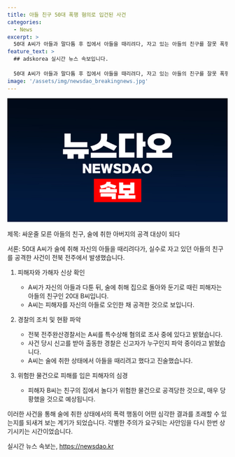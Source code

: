 ```yaml
---
title: 아들 친구 50대 폭행 혐의로 입건된 사건
categories:
  - News
excerpt: >
  50대 A씨가 아들과 말다툼 후 집에서 아들을 때리려다, 자고 있는 아들의 친구를 잘못 폭행한 사건이 전주에서 발생했다. A씨는 아들과 다툰 뒤 둔기를 들고 집에 왔고, 침대에서 자던 아들 친구를 아들로 오해하고 폭행했다. 경찰은 사건의 전말을 조사 중이며, A씨는 술에 취해 아들을 때리려다가 잘못된 피해를 줬다고 진술했다. 사건 당시 주변에 싸움이 일어난 신고를 받아 출동한 경찰은 사건의 경위를 파악 중이다. (150자)
feature_text: >
  ## adskorea 실시간 뉴스 속보입니다.

  50대 A씨가 아들과 말다툼 후 집에서 아들을 때리려다, 자고 있는 아들의 친구를 잘못 폭행한 사건이 전주에서 발생했다. A씨는 아들과 다툰 뒤 둔기를 들고 집에 왔고, 침대에서 자던 아들 친구를 아들로 오해하고 폭행했다. 경찰은 사건의 전말을 조사 중이며, A씨는 술에 취해 아들을 때리려다가 잘못된 피해를 줬다고 진술했다. 사건 당시 주변에 싸움이 일어난 신고를 받아 출동한 경찰은 사건의 경위를 파악 중이다. (150자)
image: '/assets/img/newsdao_breakingnews.jpg'
---
```


<p><img src="/assets/img/newsdao_breakingnews.jpg" alt="adskorea 속보" /></p>

<p>제목: 싸운줄 모른 아들의 친구, 술에 취한 아버지의 공격 대상이 되다</p>

<p>서론: 50대 A씨가 술에 취해 자신의 아들을 때리려다가, 실수로 자고 있던 아들의 친구를 공격한 사건이 전북 전주에서 발생했습니다.</p>

<ol>
<li><p>피해자와 가해자 신상 확인</p>

<ul>
<li>A씨가 자신의 아들과 다툰 뒤, 술에 취해 집으로 돌아와 둔기로 때린 피해자는 아들의 친구인 20대 B씨입니다.</li>
<li>A씨는 피해자를 자신의 아들로 오인한 채 공격한 것으로 보입니다.</li>
</ul></li>
<li><p>경찰의 조치 및 현황 파악</p>

<ul>
<li>전북 전주완산경찰서는 A씨를 특수상해 혐의로 조사 중에 있다고 밝혔습니다.</li>
<li>사건 당시 신고를 받아 출동한 경찰은 신고자가 누구인지 파악 중이라고 밝혔습니다.</li>
<li>A씨는 술에 취한 상태에서 아들을 때리려고 했다고 진술했습니다.</li>
</ul></li>
<li><p>위험한 물건으로 피해를 입은 피해자의 심경</p>

<ul>
<li>피해자 B씨는 친구의 집에서 놀다가 위험한 물건으로 공격당한 것으로, 매우 당황했을 것으로 예상됩니다.</li>
</ul></li>
</ol>

<p>이러한 사건을 통해 술에 취한 상태에서의 폭력 행동이 어떤 심각한 결과를 초래할 수 있는지를 되새겨 보는 계기가 되었습니다. 각별한 주의가 요구되는 사안임을 다시 한번 상기시키는 시간이었습니다.</p>
실시간 뉴스 속보는, <a href="https://newsdao.kr" rel="dofollow">https://newsdao.kr</a>


